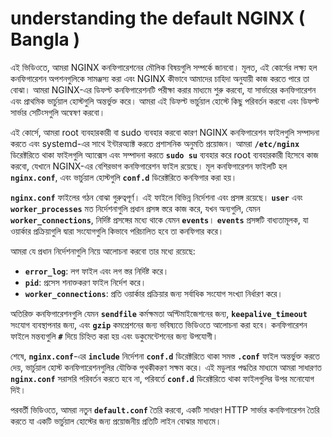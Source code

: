 # understanding the default NGINX ( Bangla )

এই ভিডিওতে, আমরা NGINX কনফিগারেশনের মৌলিক বিষয়গুলি সম্পর্কে জানবো। মূলত, এই কোর্সের লক্ষ্য হল কনফিগারেশন অপশনগুলিকে সামঞ্জস্য করা এবং NGINX কীভাবে আমাদের চাহিদা অনুযায়ী কাজ করতে পারে তা বোঝা। আমরা NGINX-এর ডিফল্ট কনফিগারেশনটি পরীক্ষা করার মাধ্যমে শুরু করবো, যা সার্ভারের কনফিগারেশন এবং প্রাথমিক ভার্চুয়াল হোস্টগুলি অন্তর্ভুক্ত করে। আমরা এই ডিফল্ট ভার্চুয়াল হোস্টে কিছু পরিবর্তন করবো এবং ডিফল্ট সার্ভার সেটিংসগুলি অন্বেষণ করবো।

এই কোর্সে, আমরা root ব্যবহারকারী বা sudo ব্যবহার করবো কারণ NGINX কনফিগারেশন ফাইলগুলি সম্পাদনা করতে এবং systemd-এর সাথে ইন্টারঅ্যাক্ট করতে প্রশাসনিক অনুমতি প্রয়োজন। আমরা **`/etc/nginx`** ডিরেক্টরিতে থাকা ফাইলগুলি অ্যাক্সেস এবং সম্পাদনা করতে **`sudo su`** ব্যবহার করে root ব্যবহারকারী হিসেবে কাজ করবো, যেখানে NGINX-এর বেশিরভাগ কনফিগারেশন ফাইল রয়েছে। মূল কনফিগারেশন ফাইলটি হল **`nginx.conf`**, এবং ভার্চুয়াল হোস্টগুলি **`conf.d`** ডিরেক্টরিতে কনফিগার করা হয়।

**`nginx.conf`** ফাইলের গঠন বোঝা গুরুত্বপূর্ণ। এই ফাইলে বিভিন্ন নির্দেশনা এবং প্রসঙ্গ রয়েছে। **`user`** এবং **`worker_processes`** মত নির্দেশনাগুলি প্রধান প্রসঙ্গ স্তরে কাজ করে, যখন অন্যগুলি, যেমন **`worker_connections`**, নির্দিষ্ট প্রসঙ্গের মধ্যে থাকে যেমন **`events`**। **`events`** প্রসঙ্গটি বাধ্যতামূলক, যা ওয়ার্কার প্রক্রিয়াগুলি দ্বারা সংযোগগুলি কিভাবে পরিচালিত হবে তা কনফিগার করে।

আমরা যে প্রধান নির্দেশনাগুলি নিয়ে আলোচনা করবো তার মধ্যে রয়েছে:

- **`error_log`**: লগ ফাইল এবং লগ স্তর নির্দিষ্ট করে।
- **`pid`**: প্রসেস শনাক্তকরণ ফাইল নির্দেশ করে।
- **`worker_connections`**: প্রতি ওয়ার্কার প্রক্রিয়ার জন্য সর্বাধিক সংযোগ সংখ্যা নির্ধারণ করে।

অতিরিক্ত কনফিগারেশনগুলি যেমন **`sendfile`** কর্মক্ষমতা অপ্টিমাইজেশনের জন্য, **`keepalive_timeout`** সংযোগ ব্যবস্থাপনার জন্য, এবং **`gzip`** কমপ্রেশনের জন্য ভবিষ্যতে ভিডিওতে আলোচনা করা হবে। কনফিগারেশন ফাইলে মন্তব্যগুলি **`#`** দিয়ে চিহ্নিত করা হয় এবং ডকুমেন্টেশনের জন্য উপযোগী।

শেষে, **`nginx.conf`**-এর **`include`** নির্দেশনা **`conf.d`** ডিরেক্টরিতে থাকা সমস্ত **`.conf`** ফাইল অন্তর্ভুক্ত করতে দেয়, ভার্চুয়াল হোস্ট কনফিগারেশনগুলির যৌক্তিক পৃথকীকরণ সক্ষম করে। এই মডুলার পদ্ধতির মাধ্যমে আমরা সাধারণত **`nginx.conf`** সরাসরি পরিবর্তন করতে হবে না, পরিবর্তে **`conf.d`** ডিরেক্টরিতে থাকা ফাইলগুলির উপর মনোযোগ দিই।

পরবর্তী ভিডিওতে, আমরা নতুন **`default.conf`** তৈরি করবো, একটি সাধারণ HTTP সার্ভার কনফিগারেশন তৈরি করতে যা একটি ভার্চুয়াল হোস্টের জন্য প্রয়োজনীয় প্রতিটি লাইন বোঝার মাধ্যমে।